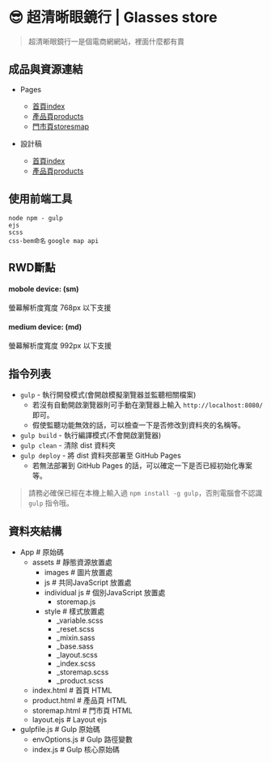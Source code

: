 # :sunglasses: 超清晰眼鏡行 | Glasses store
> 超清晰眼鏡行一是個電商網網站，裡面什麼都有賣

## 成品與資源連結
- Pages
  - [首頁index](https://penuts27.github.io/glassweb/)
  - [產品頁products](https://penuts27.github.io/glassweb/product.html)
  - [門市頁storesmap](https://penuts27.github.io/glassweb/storemap.html)
  
- 設計稿
  - [首頁index](2224af-8682/screen/9030f53b-bb49-44c3-8d71-9901ad0d5206/specs/)
  - [產品頁products](https://xd.adobe.com/view/d3d1119a-affd-4f48-8188-f070932224af-8682/screen/d1c41c34-bb77-47f2-94c4-2ebb63bb20e3/specs/)

## 使用前端工具
`node npm - gulp`  
`ejs`  
`scss`  
`css-bem命名`
`google map api`

## RWD斷點
#### mobole device: (sm)
螢幕解析度寬度 768px 以下支援
#### medium device: (md)
螢幕解析度寬度 992px 以下支援


## 指令列表

- `gulp` - 執行開發模式(會開啟模擬瀏覽器並監聽相關檔案)
  - 若沒有自動開啟瀏覽器則可手動在瀏覽器上輸入 `http://localhost:8080/` 即可。
  - 假使監聽功能無效的話，可以檢查一下是否修改到資料夾的名稱等。
- `gulp build` - 執行編譯模式(不會開啟瀏覽器)
- `gulp clean` - 清除 dist 資料夾
- `gulp deploy` - 將 dist 資料夾部署至 GitHub Pages
  - 若無法部署到 GitHub Pages 的話，可以確定一下是否已經初始化專案等。

> 請務必確保已經在本機上輸入過 `npm install -g gulp`，否則電腦會不認識 `gulp` 指令哦。

## 資料夾結構

- App # 原始碼
  - assets # 靜態資源放置處
    - images # 圖片放置處
    - js # 共同JavaScript 放置處
    - individual js # 個別JavaScript 放置處
      - storemap.js
    - style # 樣式放置處
      - _variable.scss
      - _reset.scss
      - _mixin.sass
      - _base.sass
      - _layout.scss
      - _index.scss
      - _storemap.scss  
      - _product.scss  
  - index.html # 首頁 HTML
  - product.html # 產品頁 HTML
  - storemap.html # 門市頁 HTML
  - layout.ejs # Layout ejs
- gulpfile.js # Gulp 原始碼
  - envOptions.js # Gulp 路徑變數
  - index.js # Gulp 核心原始碼
